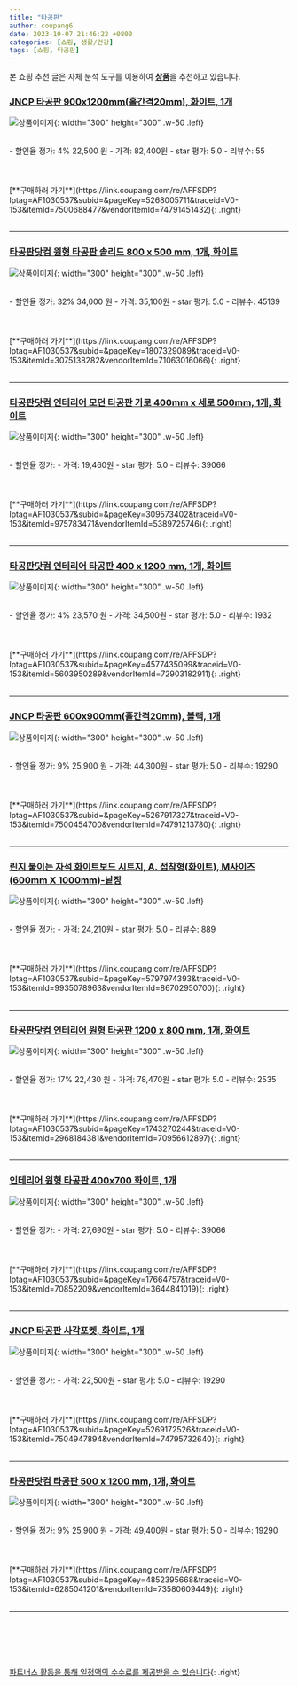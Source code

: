```yaml
---
title: "타공판"
author: coupang6
date: 2023-10-07 21:46:22 +0800
categories: [쇼핑, 생활/건강]
tags: [쇼핑, 타공판]
---
```


본 쇼핑 추천 글은 자체 분석 도구를 이용하여 [**상품**](https://link.coupang.com/a/bao1ui)을 추천하고 있습니다.

### [JNCP 타공판 900x1200mm(홀간격20mm), 화이트, 1개](https://link.coupang.com/re/AFFSDP?lptag=AF1030537&subid=&pageKey=5268005711&traceid=V0-153&itemId=7500688477&vendorItemId=74791451432)

![상품이미지](https://thumbnail7.coupangcdn.com/thumbnails/remote/230x230ex/image/vendor_inventory/d6ab/e1fbd64881867b1f5a21ffa2d8c987a8826016873d79935b4d38a9ef8497.jpg){: width="300" height="300" .w-50 .left}


<br>
- 할인율 정가: 4%  22,500   원
- 가격: 82,400원
- star 평가: 5.0
- 리뷰수: 55
<br>
<br>
<br>
<br>
[**구매하러 가기**](https://link.coupang.com/re/AFFSDP?lptag=AF1030537&subid=&pageKey=5268005711&traceid=V0-153&itemId=7500688477&vendorItemId=74791451432){: .right}
<br>
<br>

---

### [타공판닷컴 원형 타공판 솔리드 800 x 500 mm, 1개, 화이트](https://link.coupang.com/re/AFFSDP?lptag=AF1030537&subid=&pageKey=1807329089&traceid=V0-153&itemId=3075138282&vendorItemId=71063016066)

![상품이미지](https://thumbnail10.coupangcdn.com/thumbnails/remote/230x230ex/image/retail/images/2020/07/09/19/1/1ed0a8bf-338b-45b5-91e3-e6db5aaab5c7.jpg){: width="300" height="300" .w-50 .left}


<br>
- 할인율 정가: 32%  34,000   원
- 가격: 35,100원
- star 평가: 5.0
- 리뷰수: 45139
<br>
<br>
<br>
<br>
[**구매하러 가기**](https://link.coupang.com/re/AFFSDP?lptag=AF1030537&subid=&pageKey=1807329089&traceid=V0-153&itemId=3075138282&vendorItemId=71063016066){: .right}
<br>
<br>

---

### [타공판닷컴 인테리어 모던 타공판 가로 400mm x 세로 500mm, 1개, 화이트](https://link.coupang.com/re/AFFSDP?lptag=AF1030537&subid=&pageKey=309573402&traceid=V0-153&itemId=975783471&vendorItemId=5389725746)

![상품이미지](https://thumbnail9.coupangcdn.com/thumbnails/remote/230x230ex/image/retail/images/2019/09/26/18/4/fbf6bf5f-ecf3-4b31-9260-5cbdb18908cf.jpg){: width="300" height="300" .w-50 .left}


<br>
- 할인율 정가: 
- 가격: 19,460원
- star 평가: 5.0
- 리뷰수: 39066
<br>
<br>
<br>
<br>
[**구매하러 가기**](https://link.coupang.com/re/AFFSDP?lptag=AF1030537&subid=&pageKey=309573402&traceid=V0-153&itemId=975783471&vendorItemId=5389725746){: .right}
<br>
<br>

---

### [타공판닷컴 인테리어 타공판 400 x 1200 mm, 1개, 화이트](https://link.coupang.com/re/AFFSDP?lptag=AF1030537&subid=&pageKey=4577435099&traceid=V0-153&itemId=5603950289&vendorItemId=72903182911)

![상품이미지](https://thumbnail6.coupangcdn.com/thumbnails/remote/230x230ex/image/rs_quotation_api/u9dqlpo4/22b32a7d866640a4a27b5f918985039e.jpg){: width="300" height="300" .w-50 .left}


<br>
- 할인율 정가: 4%  23,570   원
- 가격: 34,500원
- star 평가: 5.0
- 리뷰수: 1932
<br>
<br>
<br>
<br>
[**구매하러 가기**](https://link.coupang.com/re/AFFSDP?lptag=AF1030537&subid=&pageKey=4577435099&traceid=V0-153&itemId=5603950289&vendorItemId=72903182911){: .right}
<br>
<br>

---

### [JNCP 타공판 600x900mm(홀간격20mm), 블랙, 1개](https://link.coupang.com/re/AFFSDP?lptag=AF1030537&subid=&pageKey=5267917327&traceid=V0-153&itemId=7500454700&vendorItemId=74791213780)

![상품이미지](https://thumbnail10.coupangcdn.com/thumbnails/remote/230x230ex/image/vendor_inventory/8d11/5cfdd74bbb2a9491db0ae1b87223065fc4b95dba76eeeeb685fcdeb97e3d.jpg){: width="300" height="300" .w-50 .left}


<br>
- 할인율 정가: 9%  25,900   원
- 가격: 44,300원
- star 평가: 5.0
- 리뷰수: 19290
<br>
<br>
<br>
<br>
[**구매하러 가기**](https://link.coupang.com/re/AFFSDP?lptag=AF1030537&subid=&pageKey=5267917327&traceid=V0-153&itemId=7500454700&vendorItemId=74791213780){: .right}
<br>
<br>

---

### [린지 붙이는 자석 화이트보드 시트지, A. 접착형(화이트), M사이즈(600mm X 1000mm)-낱장](https://link.coupang.com/re/AFFSDP?lptag=AF1030537&subid=&pageKey=5797974393&traceid=V0-153&itemId=9935078963&vendorItemId=86702950700)

![상품이미지](https://thumbnail10.coupangcdn.com/thumbnails/remote/230x230ex/image/vendor_inventory/d2b4/aea1ec031842b10fd414634294784ab4eb6b77d9009f0ddc4dc1de7d8adc.jpg){: width="300" height="300" .w-50 .left}


<br>
- 할인율 정가: 
- 가격: 24,210원
- star 평가: 5.0
- 리뷰수: 889
<br>
<br>
<br>
<br>
[**구매하러 가기**](https://link.coupang.com/re/AFFSDP?lptag=AF1030537&subid=&pageKey=5797974393&traceid=V0-153&itemId=9935078963&vendorItemId=86702950700){: .right}
<br>
<br>

---

### [타공판닷컴 인테리어 원형 타공판 1200 x 800 mm, 1개, 화이트](https://link.coupang.com/re/AFFSDP?lptag=AF1030537&subid=&pageKey=1743270244&traceid=V0-153&itemId=2968184381&vendorItemId=70956612897)

![상품이미지](https://thumbnail8.coupangcdn.com/thumbnails/remote/230x230ex/image/retail/images/2020/06/24/10/0/9da90a4e-5810-42c2-924b-4164a518220d.jpg){: width="300" height="300" .w-50 .left}


<br>
- 할인율 정가: 17%  22,430   원
- 가격: 78,470원
- star 평가: 5.0
- 리뷰수: 2535
<br>
<br>
<br>
<br>
[**구매하러 가기**](https://link.coupang.com/re/AFFSDP?lptag=AF1030537&subid=&pageKey=1743270244&traceid=V0-153&itemId=2968184381&vendorItemId=70956612897){: .right}
<br>
<br>

---

### [인테리어 원형 타공판 400x700 화이트, 1개](https://link.coupang.com/re/AFFSDP?lptag=AF1030537&subid=&pageKey=17664757&traceid=V0-153&itemId=70852209&vendorItemId=3644841019)

![상품이미지](https://thumbnail7.coupangcdn.com/thumbnails/remote/230x230ex/image/retail/images/2018/04/19/10/7/cc7e2400-7c6b-4029-a237-a9037480278c.jpg){: width="300" height="300" .w-50 .left}


<br>
- 할인율 정가: 
- 가격: 27,690원
- star 평가: 5.0
- 리뷰수: 39066
<br>
<br>
<br>
<br>
[**구매하러 가기**](https://link.coupang.com/re/AFFSDP?lptag=AF1030537&subid=&pageKey=17664757&traceid=V0-153&itemId=70852209&vendorItemId=3644841019){: .right}
<br>
<br>

---

### [JNCP 타공판 사각포켓, 화이트, 1개](https://link.coupang.com/re/AFFSDP?lptag=AF1030537&subid=&pageKey=5269172526&traceid=V0-153&itemId=7504947894&vendorItemId=74795732640)

![상품이미지](https://thumbnail6.coupangcdn.com/thumbnails/remote/230x230ex/image/vendor_inventory/a7d1/93be2fe5a6c161f4eb74e959b3c66e99581d97ff4ebefa0e7d58146e0f31.jpg){: width="300" height="300" .w-50 .left}


<br>
- 할인율 정가: 
- 가격: 22,500원
- star 평가: 5.0
- 리뷰수: 19290
<br>
<br>
<br>
<br>
[**구매하러 가기**](https://link.coupang.com/re/AFFSDP?lptag=AF1030537&subid=&pageKey=5269172526&traceid=V0-153&itemId=7504947894&vendorItemId=74795732640){: .right}
<br>
<br>

---

### [타공판닷컴 타공판 500 x 1200 mm, 1개, 화이트](https://link.coupang.com/re/AFFSDP?lptag=AF1030537&subid=&pageKey=4852395668&traceid=V0-153&itemId=6285041201&vendorItemId=73580609449)

![상품이미지](https://thumbnail7.coupangcdn.com/thumbnails/remote/230x230ex/image/rs_quotation_api/eksprc5v/7f8a768b80b54a53b26841d1388dd0d0.jpg){: width="300" height="300" .w-50 .left}


<br>
- 할인율 정가: 9%  25,900   원
- 가격: 49,400원
- star 평가: 5.0
- 리뷰수: 19290
<br>
<br>
<br>
<br>
[**구매하러 가기**](https://link.coupang.com/re/AFFSDP?lptag=AF1030537&subid=&pageKey=4852395668&traceid=V0-153&itemId=6285041201&vendorItemId=73580609449){: .right}
<br>
<br>

---
<br><br><br><br><br> [파트너스 활동을 통해 일정액의 수수료를 제공받을 수 있습니다](https://link.coupang.com/a/bao1ui){: .right}